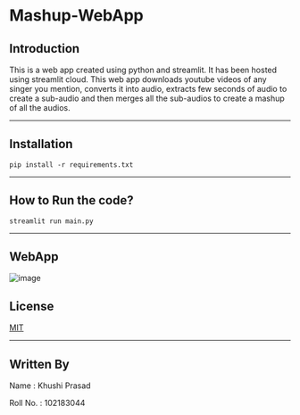 # Mashup-WebApp

## Introduction
This is a web app created using python and streamlit.
It has been hosted using streamlit cloud.
This web app downloads youtube videos of any singer you mention, converts it into audio, 
extracts few seconds of audio to create a sub-audio and then merges all the sub-audios to create
a mashup of all the audios.

___

## Installation
``` pip install -r requirements.txt ```

___

## How to Run the code?
``` streamlit run main.py ```
___

## WebApp

![image](https://user-images.githubusercontent.com/72306997/218303212-c1525dbc-9376-438d-8e1c-3329ca992cca.png)


## License
[MIT](https://choosealicense.com/licenses/mit/)

___

## Written By
Name : Khushi Prasad

Roll No. : 102183044
